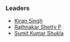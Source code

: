 ### Leaders
* [Kiran Singh](mailto:kiran.singh@owasp.org)
* [Rathnakar Shetty P](mailto:rathnakar.shettyp@owasp.org)
* [Sumit Kumar Shukla](mailto:sumit.kumarshukla@owasp.org)
